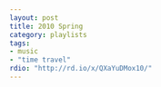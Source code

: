 ```yaml
---
layout: post
title: 2010 Spring
category: playlists
tags:
- music
- "time travel"
rdio: "http://rd.io/x/QXaYuDMox10/"
---
```


